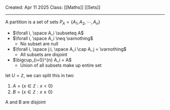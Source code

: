 Created: Apr 11 2025
Class: [[Maths]] [[Sets]] 
- - -
A partition is a set of sets 
$P_A = \{ A_1, A_2, \cdots, A_n\}$

- $\forall i, \space A_i \subseteq A$
-  $\forall i, \space A_i \neq \varnothing$
	- No subset are null
- $\forall i, \space j:i, \space A_i \cap A_j = \varnothing$
	- All subsets are disjoint
- $\bigcup_{i=0}^{n} A_i = A$
	- Union of all subsets make up entire set


let $U = \mathbb{Z}$, we can split this in two

1. $A = \{x \in \mathbb{Z} : x < 0\}$
2.  $B = \{x \in \mathbb{Z} : x \geq 0\}$

A and B are disjoint

